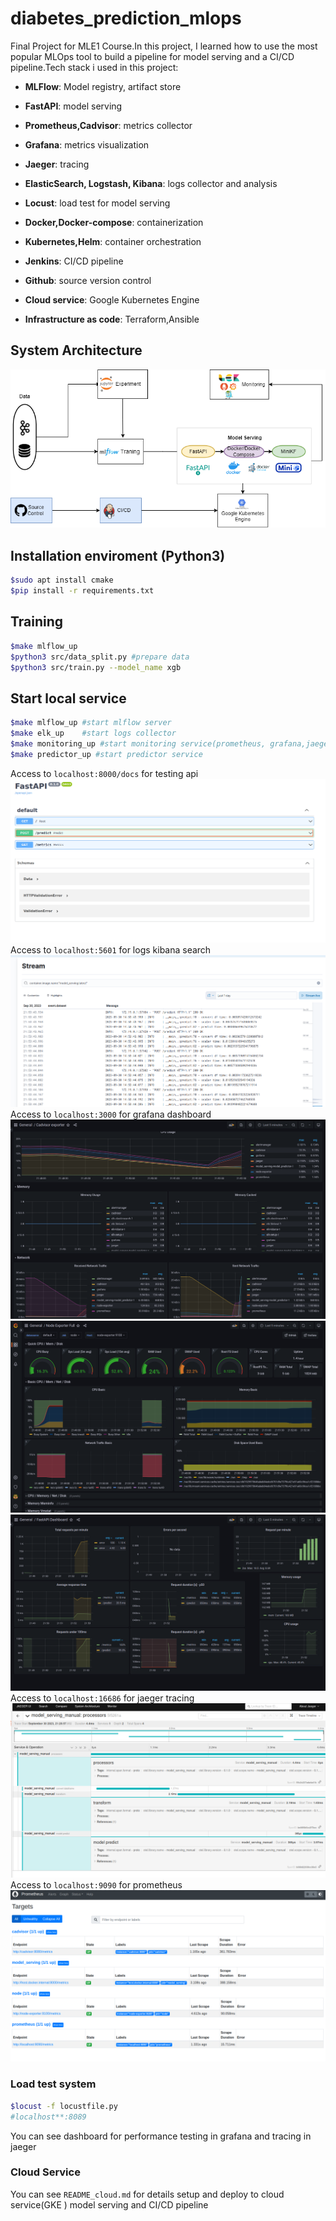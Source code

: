 # diabetes_prediction_mlops

Final Project for MLE1 Course.In this project, I learned how to use the most popular MLOps tool to build a pipeline for model serving and a CI/CD pipeline.Tech stack i used in this project:
-  **MLFlow**: Model registry, artifact store

-  **FastAPI**: model serving

-  **Prometheus,Cadvisor**: metrics collector

-  **Grafana**: metrics visualization

-  **Jaeger**: tracing

-  **ElasticSearch, Logstash, Kibana**: logs collector and analysis

-  **Locust**: load test for model serving

-  **Docker,Docker-compose**: containerization

-  **Kubernetes,Helm**: container orchestration
-  **Jenkins**: CI/CD pipeline

-  **Github**: source version control

-  **Cloud service**: Google Kubernetes Engine

-  **Infrastructure as code**: Terraform,Ansible

## System Architecture
![](images/mle1_final1.png)

## Installation enviroment (Python3)
```bash
$sudo apt install cmake
$pip install -r requirements.txt
```
##   Training
```bash
$make mlflow_up
$python3 src/data_split.py #prepare data
$python3 src/train.py --model_name xgb
```

## Start local service
```bash
$make mlflow_up #start mlflow server
$make elk_up    #start logs collector
$make monitoring_up #start monitoring service(prometheus, grafana,jaeger)
$make predictor_up #start predictor service
```
Access to `localhost:8000/docs` for testing api
![](images/fastapi.png)
Access to `localhost:5601` for logs kibana search
![](images/elk.png)
Access to `localhost:3000` for grafana dashboard
![](images/grafana1.png)
![](images/grafana2.png)
![](images/grafana3.png)
Access to `localhost:16686` for jaeger tracing
![](images/jaeger.png)
Access to `localhost:9090` for prometheus
![](images/prometheus.png)
### Load test system
```bash
$locust -f locustfile.py
#localhost**:8089
```
You can see dashboard for performance testing in grafana and tracing in jaeger
### Cloud Service
You can see `README_cloud.md` for details setup and deploy to cloud service(GKE )  model serving and CI/CD pipeline

